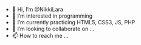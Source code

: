 - 👋 Hi, I’m @NikkiLara
- 👀 I’m interested in programming
- 🌱 I’m currently practicing HTML5, CSS3, JS, PHP
- 💞️ I’m looking to collaborate on ...
- 📫 How to reach me ...

<!---
NikkiLara/NikkiLara is a ✨ special ✨ repository because its `README.md` (this file) appears on your GitHub profile.
You can click the Preview link to take a look at your changes.
--->

